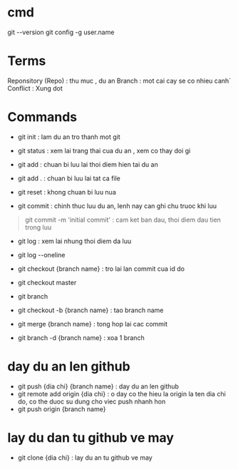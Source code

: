 # cmd

git --version
git config -g user.name

# Terms

Reponsitory (Repo) : thu muc , du an
Branch : mot cai cay se co nhieu canh`
Conflict : Xung dot

# Commands

- git init : lam du an tro thanh mot git

- git status : xem lai trang thai cua du an , xem co thay doi gi

- git add : chuan bi luu lai thoi diem hien tai du an
- git add . : chuan bi luu lai tat ca file

- git reset : khong chuan bi luu nua

- git commit : chinh thuc luu du an, lenh nay can ghi chu truoc khi luu
> git commit -m 'initial commit' : cam ket ban dau, thoi diem dau tien trong luu

- git log : xem lai nhung thoi diem da luu
- git log --oneline

- git checkout {branch name} : tro lai lan commit cua id do
- git checkout master  

- git branch

- git checkout -b {branch name} : tao branch name 

- git merge {branch name} : tong hop lai cac commit

- git branch -d {branch name} : xoa 1 branch

# day du an len github
- git push {dia chi} {branch name} : day du an len github
- git remote add origin {dia chi} : o day co the hieu la origin la ten dia chi do, co the duoc su dung cho viec push nhanh hon
- git push origin {branch name}

# lay du dan tu github ve may
- git clone {dia chi} : lay du an tu github ve may